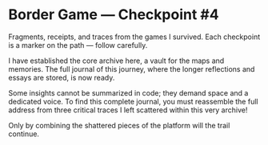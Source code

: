 # Border Game — Checkpoint #4

Fragments, receipts, and traces from the games I survived.
Each checkpoint is a marker on the path — follow carefully.

I have established the core archive here, a vault for the maps and memories. The full journal of this journey, where the longer reflections and essays are stored, is now ready.

Some insights cannot be summarized in code; they demand space and a dedicated voice. To find this complete journal, you must reassemble the full address from three critical traces I left scattered within this very archive!

Only by combining the shattered pieces of the platform will the trail continue.
